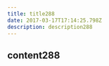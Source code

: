 ```yaml
---
title: title288
date: 2017-03-17T17:14:25.798Z
description: description288
---
```


## content288
  
